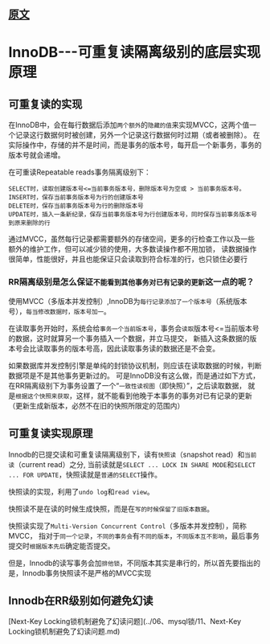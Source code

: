 ## [原文](https://blog.csdn.net/chuixue24/article/details/86536372)

# InnoDB---可重复读隔离级别的底层实现原理

## 可重复读的实现

在InnoDB中，会在每行数据后添加`两个额外`的`隐藏的值`来实现MVCC，这两个值一个记录这行数据何时被创建，另外一个记录这行数据何时过期（或者被删除）。 
在实际操作中，存储的并不是时间，而是事务的版本号，每开启一个新事务，事务的版本号就会递增。 

在可重读Repeatable reads事务隔离级别下：
```
SELECT时，读取创建版本号<=当前事务版本号，删除版本号为空或 > 当前事务版本号。
INSERT时，保存当前事务版本号为行的创建版本号
DELETE时，保存当前事务版本号为行的删除版本号
UPDATE时，插入一条新纪录，保存当前事务版本号为行创建版本号，同时保存当前事务版本号到原来删除的行
```
通过MVCC，虽然每行记录都需要额外的存储空间，更多的行检查工作以及一些额外的维护工作，但可以减少锁的使用，大多数读操作都不用加锁，
读数据操作很简单，性能很好，并且也能保证只会读取到符合标准的行，也只锁住必要行



### RR隔离级别是怎么保证`不能看到其他事务对已有记录的更新`这一点的呢？

使用MVCC（多版本并发控制）,InnoDB为`每行记录添加了一个版本号`（系统版本号），`每当修改数据时，版本号加一`。
 
在读取事务开始时，系统会给`事务一个当前版本号`，事务会`读取`版本号<=当前版本号的数据，这时就算另一个事务插入一个数据，并立马提交，
新插入这条数据的版本号会比读取事务的版本号高，因此读取事务读的数据还是不会变。

 如果数据库并发控制引擎是单纯的封锁协议机制，则应该在读取数据的时候，判断数据项是不是其他事务更新过的。
 可是InnoDB没有这么做，而是通过如下方式，在RR隔离级别下为事务设置了一个“`一致性读视图`（即快照）”，之后读取数据，
 就是`根据这个快照来获取`，这样，就不能看到他晚于本事务的事务对已有记录的更新（更新生成新版本，必然不在旧的快照所限定的范围内）
    
## 可重复读实现原理

Innodb的已提交读和可重复读隔离级别下，读有`快照读`（snapshot read）和`当前读`（current read）之分,
当前读就是`SELECT ... LOCK IN SHARE MODE`和`SELECT ... FOR UPDATE`，快照读就是`普通的SELECT`操作。

快照读的实现，利用了`undo log`和`read view`。

快照读不是在读的时候生成快照，而是在`写的时候保留了旧版本数据`。

快照读实现了`Multi-Version Concurrent Control`（多版本并发控制），简称MVCC，
指对于`同一个记录`，`不同的事务会`有`不同的版本`，`不同版本互不影响`，最后事务提交时`根据版本先后`确定能否提交。

但是，Innodb的读写事务会加`排他锁`，不同版本其实是串行的，所以首先要指出的是，Innodb事务快照读不是严格的MVCC实现




## Innodb在RR级别如何避免幻读

[Next-Key Locking锁机制避免了幻读问题](../06、mysql锁/11、Next-Key Locking锁机制避免了幻读问题.md)